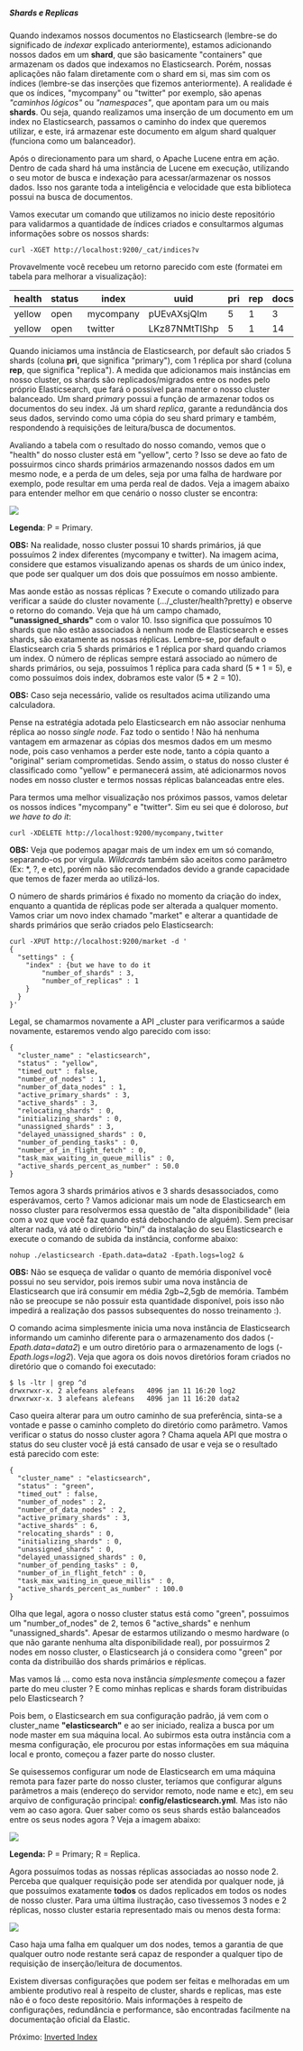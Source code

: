 ##### Shards e Replicas

Quando indexamos nossos documentos no Elasticsearch (lembre-se do significado de _indexar_ explicado anteriormente), estamos adicionando nossos dados em um __shard__, que são basicamente "containers" que armazenam os dados que indexamos no Elasticsearch. Porém, nossas aplicações não falam diretamente com o shard em si, mas sim com os índices (lembre-se das inserções que fizemos anteriormente). A realidade é que os índices, "mycompany" ou "twitter" por exemplo, são apenas _"caminhos lógicos"_ ou _"namespaces"_, que apontam para um ou mais __shards__. Ou seja, quando realizamos uma inserção de um documento em um index no Elasticsearch, passamos o caminho do index que queremos utilizar, e este, irá armazenar este documento em algum shard qualquer (funciona como um balanceador).

Após o direcionamento para um shard, o Apache Lucene entra em ação. Dentro de cada shard há uma instância de Lucene em execução, utilizando o seu motor de busca e indexação para acessar/armazenar os nossos dados. Isso nos garante toda a inteligência e velocidade que esta biblioteca possui na busca de documentos.

Vamos executar um comando que utilizamos no inicio deste repositório para validarmos a quantidade de índices criados e consultarmos algumas informações sobre os nossos shards:

```
curl -XGET http://localhost:9200/_cat/indices?v
```

Provavelmente você recebeu um retorno parecido com este (formatei em tabela para melhorar a visualização):

| health| status | index | uuid | pri | rep | docs.count| docs.deleted| store.size| pri.store.size|
| ----- |--------|----- |------|----- |--------|----- |--------|----|:------:|
|yellow | open | mycompany | pUEvAXsjQIm | 5 | 1 | 3 | 0| 17.8kb | 17.8kb |
|yellow | open | twitter | LKz87NMtTlShp | 5 | 1 | 14 | 0| 29.9kb | 29.9kb |

Quando iniciamos uma instância de Elasticsearch, por default são criados 5 shards (coluna __pri__, que significa "primary"), com 1 réplica por shard (coluna __rep__, que significa "replica"). A medida que adicionamos mais instâncias em nosso cluster, os shards são replicados/migrados entre os nodes pelo próprio Elasticsearch, que fará o possível para manter o nosso cluster balanceado. Um shard _primary_ possui a função de armazenar todos os documentos do seu index. Já um shard _replica_, garante a redundância dos seus dados, servindo como uma cópia do seu shard primary e também, respondendo à requisições de leitura/busca de documentos.

Avaliando a tabela com o resultado do nosso comando, vemos que o "health" do nosso cluster está em "yellow", certo ? Isso se deve ao fato de possuirmos cinco shards primários armazenando nossos dados em um mesmo node, e a perda de um deles, seja por uma falha de hardware por exemplo, pode resultar em uma perda real de dados. Veja a imagem abaixo para entender melhor em que cenário o nosso cluster se encontra:

![](/images/five_shards.png)

__Legenda__: P = Primary.

__OBS:__ Na realidade, nosso cluster possui 10 shards primários, já que possuímos 2 index diferentes (mycompany e twitter). Na imagem acima, considere que estamos visualizando apenas os shards de um único index, que pode ser qualquer um dos dois que possuímos em nosso ambiente.

Mas aonde estão as nossas réplicas ? Execute o comando utilizado para verificar a saúde do cluster novamente (.../_cluster/health?pretty) e observe o retorno do comando. Veja que há um campo chamado, __"unassigned_shards"__ com o valor 10. Isso significa que possuímos 10 shards que não estão associados à nenhum node de Elasticsearch e esses shards, são exatamente as nossas réplicas. Lembre-se, por default o Elasticsearch cria 5 shards primários e 1 réplica por shard quando criamos um index. O número de réplicas sempre estará associado ao número de shards primários, ou seja, possuímos 1 réplica para cada shard (5 * 1 = 5), e como possuímos dois index, dobramos este valor (5 * 2 = 10).

__OBS:__ Caso seja necessário, valide os resultados acima utilizando uma calculadora.

Pense na estratégia adotada pelo Elasticsearch em não associar nenhuma réplica ao nosso _single node_. Faz todo o sentido ! Não há nenhuma vantagem em armazenar as cópias dos mesmos dados em um mesmo node, pois caso venhamos a perder este node, tanto a cópia quanto a "original" seriam comprometidas. Sendo assim, o status do nosso cluster é classificado como "yellow" e permanecerá assim, até adicionarmos novos nodes em nosso cluster e termos nossas réplicas balanceadas entre eles.

Para termos uma melhor visualização nos próximos passos, vamos deletar os nossos índices "mycompany" e "twitter". Sim eu sei que é doloroso, _but we have to do it_:

```
curl -XDELETE http://localhost:9200/mycompany,twitter
```

__OBS:__ Veja que podemos apagar mais de um index em um só comando, separando-os por vírgula. _Wildcards_ também são aceitos como parâmetro (Ex: \*, ?, e etc), porém não são recomendados devido a grande capacidade que temos de fazer merda ao utilizá-los.

O número de shards primários é fixado no momento da criação do index, enquanto a quantida de réplicas pode ser alterada a qualquer momento. Vamos criar um novo index chamado "market" e alterar a quantidade de shards primários que serão criados pelo Elasticsearch:

```
curl -XPUT http://localhost:9200/market -d '
{
  "settings" : {
    "index" : {but we have to do it
        "number_of_shards" : 3,
        "number_of_replicas" : 1
    }
  }
}'
```

Legal, se chamarmos novamente a API \_cluster para verificarmos a saúde novamente, estaremos vendo algo parecido com isso:

```
{
  "cluster_name" : "elasticsearch",
  "status" : "yellow",
  "timed_out" : false,
  "number_of_nodes" : 1,
  "number_of_data_nodes" : 1,
  "active_primary_shards" : 3,
  "active_shards" : 3,
  "relocating_shards" : 0,
  "initializing_shards" : 0,
  "unassigned_shards" : 3,
  "delayed_unassigned_shards" : 0,
  "number_of_pending_tasks" : 0,
  "number_of_in_flight_fetch" : 0,
  "task_max_waiting_in_queue_millis" : 0,
  "active_shards_percent_as_number" : 50.0
}
```

Temos agora 3 shards primários ativos e 3 shards desassociados, como esperávamos, certo ? Vamos adicionar mais um node de Elasticsearch em nosso cluster para resolvermos essa questão de "alta disponibilidade" (leia com a voz que você faz quando está debochando de alguém). Sem precisar alterar nada, vá até o diretório "bin/" da instalação do seu Elasticsearch e execute o comando de subida da instância, conforme abaixo:

```
nohup ./elasticsearch -Epath.data=data2 -Epath.logs=log2 &
```

__OBS:__ Não se esqueça de validar o quanto de memória disponível você possui no seu servidor, pois iremos subir uma nova instância de Elasticsearch que irá consumir em média 2gb~2,5gb de memória. Também não se preocupe se não possuir esta quantidade disponível, pois isso não impedirá a realização dos passos subsequentes do nosso treinamento :).

O comando acima simplesmente inicia uma nova instância de Elasticsearch informando  um caminho diferente para o armazenamento dos dados (_-Epath.data=data2_) e um outro diretório para o armazenamento de logs (_-Epath.logs=log2_). Veja que agora os dois novos diretórios foram criados no diretório que o comando foi executado:

```
$ ls -ltr | grep ^d
drwxrwxr-x. 2 alefeans alefeans   4096 jan 11 16:20 log2
drwxrwxr-x. 3 alefeans alefeans   4096 jan 11 16:20 data2
```

Caso queira alterar para um outro caminho de sua preferência, sinta-se a vontade e passe o caminho completo do diretório como parâmetro. Vamos verificar o status do nosso cluster agora ? Chama aquela API que mostra o status do seu cluster você já está cansado de usar e veja se o resultado está parecido com este:

```
{
  "cluster_name" : "elasticsearch",
  "status" : "green",
  "timed_out" : false,
  "number_of_nodes" : 2,
  "number_of_data_nodes" : 2,
  "active_primary_shards" : 3,
  "active_shards" : 6,
  "relocating_shards" : 0,
  "initializing_shards" : 0,
  "unassigned_shards" : 0,
  "delayed_unassigned_shards" : 0,
  "number_of_pending_tasks" : 0,
  "number_of_in_flight_fetch" : 0,
  "task_max_waiting_in_queue_millis" : 0,
  "active_shards_percent_as_number" : 100.0
}
```

Olha que legal, agora o nosso cluster status está como "green", possuimos um "number_of_nodes" de 2, temos 6 "active_shards" e nenhum "unassigned_shards". Apesar de estarmos utilizando o mesmo hardware (o que não garante nenhuma alta disponibilidade real), por possuirmos 2 nodes em nosso cluster, o Elasticsearch já o considera como "green" por conta da distribuilão dos shards primários e réplicas.

Mas vamos lá ... como esta nova instância _simplesmente_ começou a fazer parte do meu cluster ? E como minhas replicas e shards foram distribuidas pelo Elasticsearch ?

Pois bem, o Elasticsearch em sua configuração padrão, já vem com o cluster_name __"elasticsearch"__ e ao ser iniciado, realiza a busca por um node master em sua máquina local. Ao subirmos esta outra instância com a mesma configuração, ele procurou por estas informações em sua máquina local e pronto, começou a fazer parte do nosso cluster.

Se quisessemos configurar um node de Elasticsearch em uma máquina remota para fazer parte do nosso cluster, teríamos que configurar alguns parâmetros a mais (endereço do servidor remoto, node name e etc), em seu arquivo de configuração principal: **config/elasticsearch.yml**. Mas isto não vem ao caso agora. Quer saber como os seus shards estão balanceados entre os seus nodes agora ? Veja a imagem abaixo:

![](/images/two_nodes.png)

__Legenda:__ P = Primary; R = Replica.

Agora possuímos todas as nossas réplicas associadas ao nosso node 2. Perceba que qualquer requisição pode ser atendida por qualquer node, já que possuímos exatamente __todos__ os dados replicados em todos os nodes de nosso cluster. Para uma última ilustração, caso tivessemos 3 nodes e 2 réplicas, nosso cluster estaria representado mais ou menos desta forma:

![](/images/three_nodes.png)


Caso haja uma falha em qualquer um dos nodes, temos a garantia de que qualquer outro node restante será capaz de responder a qualquer tipo de requisição de inserção/leitura de documentos.

Existem diversas configurações que podem ser feitas e melhoradas em um ambiente produtivo real à respeito de cluster, shards e replicas, mas este não é o foco deste repositório. Mais informações à respeito de configurações, redundância e performance, são encontradas facilmente na documentação oficial da Elastic.


Próximo: [Inverted Index](/pages/inverted_index.md)

